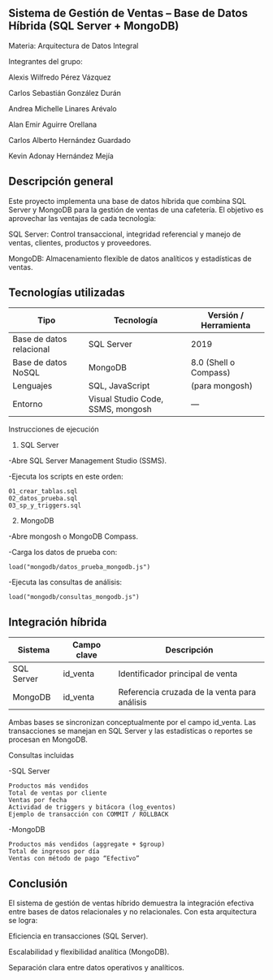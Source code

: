 ## Sistema de Gestión de Ventas – Base de Datos Híbrida (SQL Server + MongoDB)
Materia: Arquitectura de Datos Integral

Integrantes del grupo:

Alexis Wilfredo Pérez Vázquez

Carlos Sebastián González Durán

Andrea Michelle Linares Arévalo

Alan Emir Aguirre Orellana

Carlos Alberto Hernández Guardado

Kevin Adonay Hernández Mejía

## Descripción general

Este proyecto implementa una base de datos híbrida que combina SQL Server y MongoDB para la gestión de ventas de una cafetería.
El objetivo es aprovechar las ventajas de cada tecnología:

SQL Server: Control transaccional, integridad referencial y manejo de ventas, clientes, productos y proveedores.

MongoDB: Almacenamiento flexible de datos analíticos y estadísticas de ventas.

## Tecnologías utilizadas

| Tipo | Tecnología | Versión / Herramienta |
|------|-------------|------------------------|
| Base de datos relacional | SQL Server | 2019 |
| Base de datos NoSQL | MongoDB | 8.0 (Shell o Compass) |
| Lenguajes | SQL, JavaScript | (para mongosh) |
| Entorno | Visual Studio Code, SSMS, mongosh | — |
Instrucciones de ejecución

1. SQL Server

-Abre SQL Server Management Studio (SSMS).

-Ejecuta los scripts en este orden:

    01_crear_tablas.sql
    02_datos_prueba.sql
    03_sp_y_triggers.sql

2. MongoDB

-Abre mongosh o MongoDB Compass.

-Carga los datos de prueba con:

    load("mongodb/datos_prueba_mongodb.js")

-Ejecuta las consultas de análisis:

    load("mongodb/consultas_mongodb.js")

## Integración híbrida

| Sistema | Campo clave | Descripción |
|----------|--------------|-------------|
| SQL Server | id_venta | Identificador principal de venta |
| MongoDB | id_venta | Referencia cruzada de la venta para análisis |


Ambas bases se sincronizan conceptualmente por el campo id_venta.
Las transacciones se manejan en SQL Server y las estadísticas o reportes se procesan en MongoDB.

Consultas incluidas

-SQL Server

    Productos más vendidos
    Total de ventas por cliente
    Ventas por fecha
    Actividad de triggers y bitácora (log_eventos)
    Ejemplo de transacción con COMMIT / ROLLBACK

-MongoDB

    Productos más vendidos (aggregate + $group)
    Total de ingresos por día
    Ventas con método de pago “Efectivo”

## Conclusión

El sistema de gestión de ventas híbrido demuestra la integración efectiva entre bases de datos relacionales y no relacionales.
Con esta arquitectura se logra:

Eficiencia en transacciones (SQL Server).

Escalabilidad y flexibilidad analítica (MongoDB).

Separación clara entre datos operativos y analíticos.